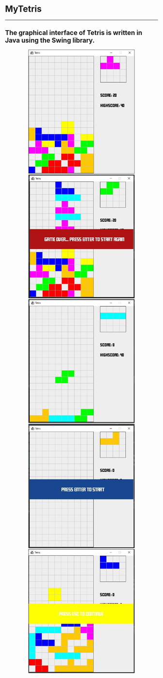 # MyTetris
_________________________________
The graphical interface of Tetris is written in Java using the Swing library.
---------------------------------
<p align="center">
  <img src="https://github.com/dk-mario/Tetris/blob/master/src/main/resources/interface/1.jpg?raw=true" width="350"/>
  <img src="https://github.com/dk-mario/Tetris/blob/master/src/main/resources/interface/2.jpg?raw=true" width="350"/>
  <img src="https://github.com/dk-mario/Tetris/blob/master/src/main/resources/interface/3.jpg?raw=true" width="350"/>
  <img src="https://github.com/dk-mario/Tetris/blob/master/src/main/resources/interface/4.jpg?raw=true" width="350"/>
  <img src="https://github.com/dk-mario/Tetris/blob/master/src/main/resources/interface/5.jpg?raw=true" width="350"/>
</p>
